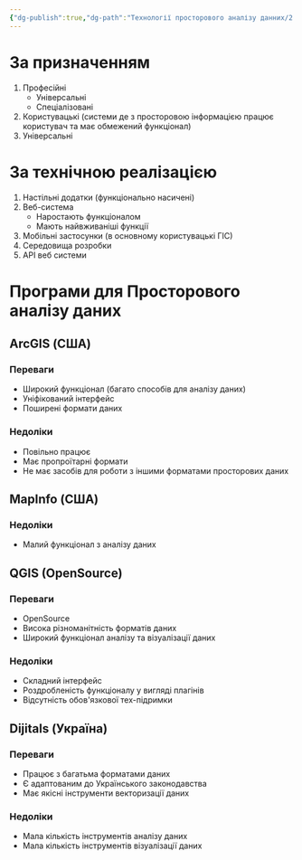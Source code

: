 ```yaml
---
{"dg-publish":true,"dg-path":"Технології просторового аналізу данних/2. Огляд та порівняльний аналіз програмного забезпечення.md","permalink":"/tehnologiyi-prostorovogo-analizu-dannih/2-oglyad-ta-porivnyalnij-analiz-programnogo-zabezpechennya/"}
---
```


# За призначенням
1. Професійні
   - Універсальні
   - Спеціалізовані
2. Користувацькі (системи де з просторовою інформацією працює користувач та має обмежений функціонал)
3. Універсальні
# За технічною реалізацією
1. Настільні додатки (функціонально насичені)
2. Веб-система
   - Наростають функціоналом
   - Мають найвживаніші функції
3. Мобільні застосунки (в основному користувацькі ГІС)
4. Середовища розробки
5. API веб системи
# Програми для Просторового аналізу даних
## ArcGIS (США)
### Переваги
- Широкий функціонал (багато способів для аналізу даних)
- Уніфікований інтерфейс
- Поширені формати даних
### Недоліки
- Повільно працює
- Має пропроїтарні формати
- Не має засобів для роботи з іншими форматами просторових даних
## MapInfo (США)
### Недоліки
- Малий функціонал з аналізу даних
## QGIS (OpenSource)
### Переваги
- OpenSource
- Висока різноманітність форматів даних
- Широкий функціонал аналізу та візуалізації даних
### Недоліки
- Складний інтерфейс
- Роздробленість функціоналу у вигляді плагінів
- Відсутність обов'язкової тех-підримки
## Dijitals (Україна)
### Переваги
- Працює з багатьма форматами даних
- Є адаптованим до Українського законодавства
- Має якісні інструменти векторизації даних
### Недоліки
- Мала кількість інструментів аналізу даних
- Мала кількість інструментів візуалізації даних
